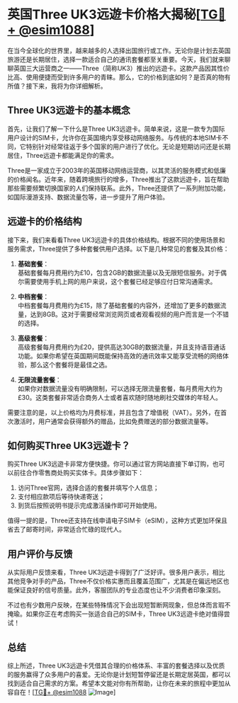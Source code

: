 # 英国Three UK3远遊卡价格大揭秘[[TG💪+ @esim1088](https://t.me/s/esim1088)]

在当今全球化的世界里，越来越多的人选择出国旅行或工作。无论你是计划去英国旅游还是长期居住，选择一款适合自己的通讯套餐都至关重要。今天，我们就来聊聊英国三大运营商之一——Three（简称UK3）推出的远遊卡。这款产品因其性价比高、使用便捷而受到许多用户的青睐。那么，它的价格到底如何？是否真的物有所值？接下来，我将为你详细解析。

## Three UK3远遊卡的基本概念

首先，让我们了解一下什么是Three UK3远遊卡。简单来说，这是一款专为国际用户设计的SIM卡，允许你在英国境内享受移动网络服务。与传统的本地SIM卡不同，它特别针对经常往返于多个国家的用户进行了优化。无论是短期访问还是长期居住，Three远遊卡都能满足你的需求。

Three是一家成立于2003年的英国移动网络运营商，以其灵活的服务模式和低廉的价格闻名。近年来，随着跨境旅行的增多，Three推出了这款远遊卡，旨在帮助那些需要频繁切换国家的人们保持联系。此外，Three还提供了一系列附加功能，如国际漫游支持、数据流量包等，进一步提升了用户体验。

## 远遊卡的价格结构

接下来，我们来看看Three UK3远遊卡的具体价格结构。根据不同的使用场景和服务需求，Three提供了多种套餐供用户选择。以下是几种常见的套餐及其价格：

1. **基础套餐**：  
   基础套餐每月费用约为£10，包含2GB的数据流量以及无限短信服务。对于偶尔需要使用手机上网的用户来说，这个套餐已经足够应付日常沟通需求。

2. **中档套餐**：  
   中档套餐每月费用约为£15，除了基础套餐的内容外，还增加了更多的数据流量，达到8GB。这对于需要经常浏览网页或者观看视频的用户而言是一个不错的选择。

3. **高级套餐**：  
   高级套餐每月费用约为£20，提供高达30GB的数据流量，并且支持语音通话功能。如果你希望在英国期间既能保持高效的通讯效率又能享受流畅的网络体验，那么这个套餐将是最佳之选。

4. **无限流量套餐**：  
   如果你对数据流量没有明确限制，可以选择无限流量套餐，每月费用大约为£30。这类套餐非常适合商务人士或者喜欢随时随地刷社交媒体的年轻人。

需要注意的是，以上价格均为月费标准，并且包含了增值税（VAT）。另外，在首次激活时，用户通常会获得额外的赠品，比如免费赠送的部分数据流量等。

## 如何购买Three UK3远遊卡？

购买Three UK3远遊卡非常方便快捷。你可以通过官方网站直接下单订购，也可以前往合作零售商处购买实体卡。具体步骤如下：

1. 访问Three官网，选择合适的套餐并填写个人信息；
2. 支付相应款项后等待快递寄送；
3. 到货后按照说明书提示完成激活操作即可开始使用。

值得一提的是，Three还支持在线申请电子SIM卡（eSIM），这种方式更加环保且省去了邮寄时间，非常适合忙碌的现代人。

## 用户评价与反馈

从实际用户反馈来看，Three UK3远遊卡得到了广泛好评。很多用户表示，相比其他竞争对手的产品，Three不仅价格实惠而且覆盖范围广，尤其是在偏远地区也能保证良好的信号质量。此外，客服团队的专业态度也让不少消费者印象深刻。

不过也有少数用户反映，在某些特殊情况下会出现短暂断网现象，但总体而言瑕不掩瑜。如果你正在考虑购买一张适合自己的SIM卡，Three UK3远遊卡绝对值得尝试！

## 总结

综上所述，Three UK3远遊卡凭借其合理的价格体系、丰富的套餐选择以及优质的服务赢得了众多用户的喜爱。无论你是计划短暂停留还是长期定居英国，都可以找到适合自己需求的方案。希望本文能对你有所帮助，让你在未来的旅程中更加从容自在！[[TG💪+ @esim1088](https://t.me/s/esim1088) ![Image](https://i.postimg.cc/4NQfJmqS/Snipaste-2025-05-13-00-14-12.png)]
